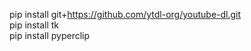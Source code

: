 <!--- This installs youtube-dl library from their latest master branch  youtube-dl  Version 2021.12.17!--->  
pip install git+https://github.com/ytdl-org/youtube-dl.git  
pip install tk  <!---0.1.0!--->  
pip install pyperclip  <!---1.8.2!--->  
